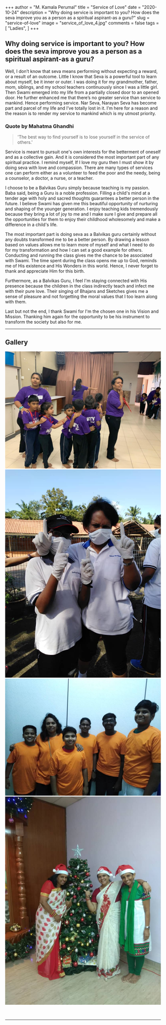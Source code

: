 +++
author = "M. Kamala Perumal"
title = "Service of Love"
date = "2020-10-24"
description = "Why doing service is important to you? How does the seva improve you as a person as a spiritual aspirant-as a guru?"
slug = "service-of-love"
image = "service_of_love_4.jpg"
comments = false
tags = [
    "Ladies",
]
+++

## Why doing service is important to you? How does the seva improve you as a person as a spiritual aspirant-as a guru?

Well, I don’t know that seva means performing without expecting a reward, or a result of an outcome. Little I know that Seva is a powerful tool to learn about myself, be it inner or outer. I was doing it for my grandmother, father, mom, siblings, and my school teachers continuously since I was a little girl. Then Swami emerged into my life from a partially closed door to an opened door. He further enhanced me that there’s no greater service than service to mankind. Hence performing service. Nar Seva, Narayan Seva has become part and parcel of my life and I’ve totally lost in it.  I’m here for a reason and the reason is to render my service to mankind which is my utmost priority.

### Quote by Mahatma Ghandhi

> 'The best way to find yourself is to lose yourself in the service of others.' 

Service is meant to pursuit one's own interests for the betterment of oneself and as a collective gain. And it is considered the most important part of any spiritual practice. I remind myself, If I love my guru then I must show it by doing seva with love and compassion. There are many types of services one can perform either as a volunteer to feed the poor and the needy, being a counselor, a doctor, a nurse, or a teacher. 

 I choose to be a Balvikas Guru simply because teaching is my passion. Baba said, being a Guru is a noble profession. Filling a child's mind at a tender age with holy and sacred thoughts guarantees a better person in the future. I believe Swami has given me this beautiful opportunity of nurturing and shaping of the younger generation. I enjoy teaching kids tremendously because they bring a lot of joy to me and I make sure I give and prepare all the opportunities for them to enjoy their childhood wholesomely and make a difference in a child's life. 

The most important part is doing seva as a Balvikas guru certainly without any doubts transformed me to be a better person. By drawing a lesson based on values allows me to learn more of myself and what I need to do for my transformation and how I can set a good example for others. Conducting and running the class gives me the chance to be associated with Swami. The time spent during the class opens me up to God, reminds me of His existence and His Wonders in this world. Hence, I never forget to thank and appreciate Him for this birth. 

Furthermore, as a Balvikas Guru, I feel I'm staying connected with His presence because the children in the class indirectly teach and infect me with their pure love. Their singing of Bhajans and Sketches gives me a sense of pleasure and not forgetting the moral values that I too learn along with them.

Last but not the end, I thank Swami for I'm the chosen one in his Vision and Mission. Thanking him again for the opportunity to be his instrument to transform the society but also for me.   


---

## Gallery

![Image 1](service_of_love_1.jpg) ![Image 2](service_of_love_2.jpg) ![Image 3](service_of_love_3.jpg) ![Image 4](service_of_love_4.jpg)

<br>

---